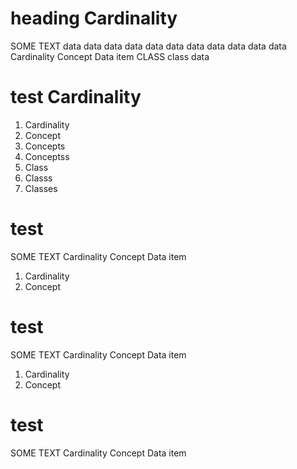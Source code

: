 # heading Cardinality

SOME TEXT data data data data data data data data data data data Cardinality Concept Data item CLASS class data

# test Cardinality

1. Cardinality
2. Concept
2. Concepts
2. Conceptss
3. Class
4. Classs
5. Classes

# test

SOME TEXT Cardinality Concept Data item


1. Cardinality
2. Concept

# test

SOME TEXT Cardinality Concept Data item


1. Cardinality
2. Concept

# test

SOME TEXT Cardinality Concept Data item